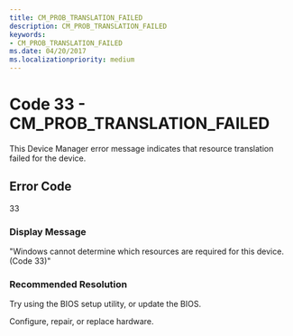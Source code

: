 ```yaml
---
title: CM_PROB_TRANSLATION_FAILED
description: CM_PROB_TRANSLATION_FAILED
keywords:
- CM_PROB_TRANSLATION_FAILED
ms.date: 04/20/2017
ms.localizationpriority: medium
---
```


# Code 33 - CM_PROB_TRANSLATION_FAILED

This Device Manager error message indicates that resource translation failed for the device.

## Error Code

33

### Display Message

"Windows cannot determine which resources are required for this device. (Code 33)"

### Recommended Resolution

Try using the BIOS setup utility, or update the BIOS.

Configure, repair, or replace hardware.
